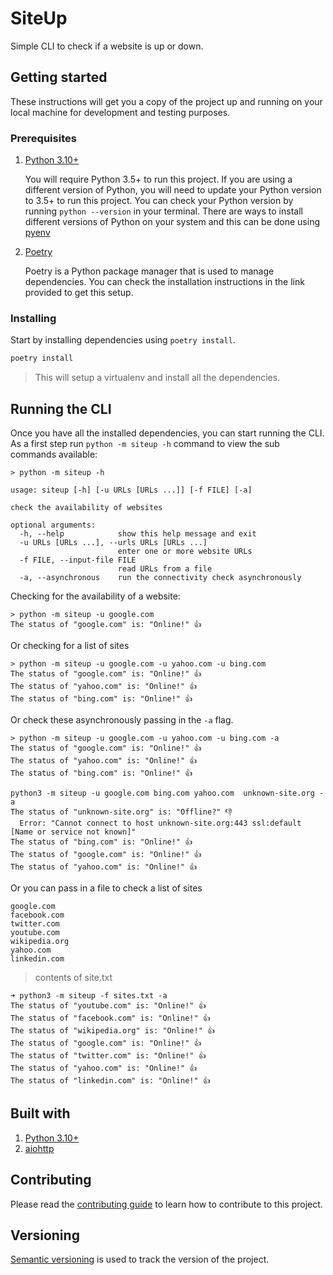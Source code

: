 # SiteUp

Simple CLI to check if a website is up or down.

## Getting started

These instructions will get you a copy of the project up and running on your local machine for development and testing purposes.

### Prerequisites

1. [Python 3.10+](https://www.python.org/)

    You will require Python 3.5+ to run this project. If you are using a different version of Python, you will need to update your Python version to 3.5+ to run this project. You can check your Python version by running `python --version` in your terminal.
    There are ways to install different versions of Python on your system and this can be done using [pyenv](https://github.com/pyenv/pyenv)

2. [Poetry](https://python-poetry.org/)

    Poetry is a Python package manager that is used to manage dependencies. You can check the installation instructions in the link provided to get this setup.

### Installing

Start by installing dependencies using `poetry install`.

```bash
poetry install
```

> This will setup a virtualenv and install all the dependencies.

## Running the CLI

Once you have all the installed dependencies, you can start running the CLI.
As a first step run `python -m siteup -h` command to view the sub commands available:

```plain
> python -m siteup -h

usage: siteup [-h] [-u URLs [URLs ...]] [-f FILE] [-a]

check the availability of websites

optional arguments:
  -h, --help            show this help message and exit
  -u URLs [URLs ...], --urls URLs [URLs ...]
                        enter one or more website URLs
  -f FILE, --input-file FILE
                        read URLs from a file
  -a, --asynchronous    run the connectivity check asynchronously

```

Checking for the availability of a website:

```plain
> python -m siteup -u google.com
The status of "google.com" is: "Online!" 👍
```

Or checking for a list of sites

```plain
> python -m siteup -u google.com -u yahoo.com -u bing.com
The status of "google.com" is: "Online!" 👍
The status of "yahoo.com" is: "Online!" 👍
The status of "bing.com" is: "Online!" 👍
```

Or check these asynchronously passing in the `-a` flag.

```plain
> python -m siteup -u google.com -u yahoo.com -u bing.com -a
The status of "google.com" is: "Online!" 👍
The status of "yahoo.com" is: "Online!" 👍
The status of "bing.com" is: "Online!" 👍
```

```plain
python3 -m siteup -u google.com bing.com yahoo.com  unknown-site.org -a
The status of "unknown-site.org" is: "Offline?" 👎
  Error: "Cannot connect to host unknown-site.org:443 ssl:default [Name or service not known]"
The status of "bing.com" is: "Online!" 👍
The status of "google.com" is: "Online!" 👍
The status of "yahoo.com" is: "Online!" 👍
```

Or you can pass in a file to check a list of sites

```plain
google.com
facebook.com
twitter.com
youtube.com
wikipedia.org
yahoo.com
linkedin.com
```

> contents of site.txt

```plain
➜ python3 -m siteup -f sites.txt -a
The status of "youtube.com" is: "Online!" 👍
The status of "facebook.com" is: "Online!" 👍
The status of "wikipedia.org" is: "Online!" 👍
The status of "google.com" is: "Online!" 👍
The status of "twitter.com" is: "Online!" 👍
The status of "yahoo.com" is: "Online!" 👍
The status of "linkedin.com" is: "Online!" 👍
```

## Built with

1. [Python 3.10+](https://www.python.org/)
2. [aiohttp](https://aiohttp.readthedocs.io/en/stable/)

## Contributing

Please read the [contributing guide](./.github/CONTRIBUTING.md) to learn how to contribute to this project.

## Versioning

[Semantic versioning](https://semver/) is used to track the version of the project.
